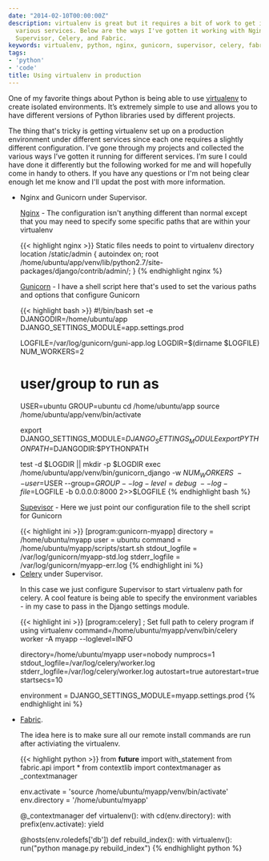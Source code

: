 ```yaml
---
date: "2014-02-10T00:00:00Z"
description: virtualenv is great but it requires a bit of work to get it running for
  various services. Below are the ways I've gotten it working with Nginx, Gunicorn,
  Supervisor, Celery, and Fabric.
keywords: virtualenv, python, nginx, gunicorn, supervisor, celery, fabric
tags:
- 'python'
- 'code'
title: Using virtualenv in production
---
```


One of my favorite things about Python is being able to use <a href="http://www.virtualenv.org/en/latest/index.html" target="_blank">virtualenv</a> to create isolated environments. It’s extremely simple to use and allows you to have different versions of Python libraries used by different projects.

The thing that's tricky is getting virtualenv set up on a production environment under different services since each one requires a slightly different configuration. I’ve gone through my projects and collected the various ways I’ve gotten it running for different services. I’m sure I could have done it differently but the following worked for me and will hopefully come in handy to others. If you have any questions or I'm not being clear enough let me know and I'll updat the post with more information.

<ul>
  <li>Nginx and Gunicorn under Supervisor.

  <p><a href="http://nginx.org/" target="_blank">Nginx</a> - The configuration isn't anything different than normal except that you may need to specify some specific paths that are within your virtualenv</p>
{{< highlight nginx >}}
  Static files needs to point to virtualenv directory
location /static/admin {
  autoindex on;
  root   /home/ubuntu/app/venv/lib/python2.7/site-packages/django/contrib/admin/;
}
{% endhighlight nginx %}

  <p><a href="http://gunicorn.org/" target="_blank">Gunicorn</a> - I have a shell script here that's used to set the various paths and options that configure Gunicorn</p>
{{< highlight bash >}}
#!/bin/bash
set -e
DJANGODIR=/home/ubuntu/app
DJANGO_SETTINGS_MODULE=app.settings.prod

LOGFILE=/var/log/gunicorn/guni-app.log
LOGDIR=$(dirname $LOGFILE)
NUM_WORKERS=2
# user/group to run as
USER=ubuntu
GROUP=ubuntu
cd /home/ubuntu/app
source /home/ubuntu/app/venv/bin/activate

export DJANGO_SETTINGS_MODULE=$DJANGO_SETTINGS_MODULE
export PYTHONPATH=$DJANGODIR:$PYTHONPATH

test -d $LOGDIR || mkdir -p $LOGDIR
exec /home/ubuntu/app/venv/bin/gunicorn_django -w $NUM_WORKERS \
  --user=$USER --group=$GROUP --log-level=debug \
  --log-file=$LOGFILE -b 0.0.0.0:8000 2>>$LOGFILE
{% endhighlight bash %}

  <p><a href="http://supervisord.org/" target="_blank">Supevisor</a> - Here we just point our configuration file to the shell script for Gunicorn</p>
{{< highlight ini >}}
[program:gunicorn-myapp]
directory = /home/ubuntu/myapp
user = ubuntu
command = /home/ubuntu/myapp/scripts/start.sh
stdout_logfile = /var/log/gunicorn/myapp-std.log
stderr_logfile = /var/log/gunicorn/myapp-err.log
{% endhighlight ini %}
  </li>

<li><a href="http://www.celeryproject.org/" target="_blank">Celery</a> under Supervisor.

<p>In this case we just configure Supervisor to start virtualenv path for celery. A cool feature is being able to specify the environment variables - in my case to pass in the Django settings module.</p>

{{< highlight ini >}}
[program:celery]
; Set full path to celery program if using virtualenv
command=/home/ubuntu/myapp/venv/bin/celery worker -A myapp --loglevel=INFO

directory=/home/ubuntu/myapp
user=nobody
numprocs=1
stdout_logfile=/var/log/celery/worker.log
stderr_logfile=/var/log/celery/worker.log
autostart=true
autorestart=true
startsecs=10

environment =
  DJANGO_SETTINGS_MODULE=myapp.settings.prod
{% endhighlight ini %}
</li>

<li><a href="http://docs.fabfile.org/en/1.8/" target="_blank">Fabric</a>.

<p>The idea here is to make sure all our remote install commands are run after activiating the virtualenv.</p>

{{< highlight python >}}
from __future__ import with_statement
from fabric.api import *
from contextlib import contextmanager as _contextmanager

env.activate = 'source /home/ubuntu/myapp/venv/bin/activate'
env.directory = '/home/ubuntu/myapp'

@_contextmanager
def virtualenv():
    with cd(env.directory):
        with prefix(env.activate):
            yield

@hosts(env.roledefs['db'])
def rebuild_index():
    with virtualenv():
        run("python manage.py rebuild_index")
{% endhighlight python %}
</li>
</ul>